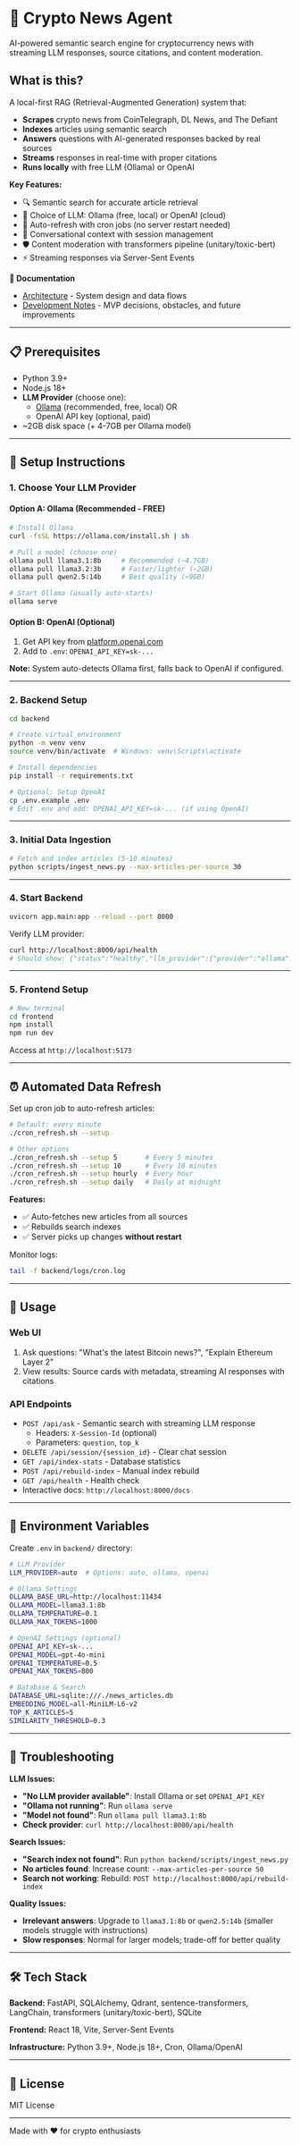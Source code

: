 # 🚀 Crypto News Agent

AI-powered semantic search engine for cryptocurrency news with streaming LLM responses, source citations, and content moderation.

## What is this?

A local-first RAG (Retrieval-Augmented Generation) system that:

- **Scrapes** crypto news from CoinTelegraph, DL News, and The Defiant
- **Indexes** articles using semantic search
- **Answers** questions with AI-generated responses backed by real sources
- **Streams** responses in real-time with proper citations
- **Runs locally** with free LLM (Ollama) or OpenAI

**Key Features:**

- 🔍 Semantic search for accurate article retrieval
- 🤖 Choice of LLM: Ollama (free, local) or OpenAI (cloud)
- 📰 Auto-refresh with cron jobs (no server restart needed)
- 💬 Conversational context with session management
- 🛡️ Content moderation with transformers pipeline (unitary/toxic-bert)
- ⚡ Streaming responses via Server-Sent Events

**📖 Documentation**

- [Architecture](./architecture.md) - System design and data flows
- [Development Notes](./reflection.md) - MVP decisions, obstacles, and future improvements

---

## 📋 Prerequisites

- Python 3.9+
- Node.js 18+
- **LLM Provider** (choose one):
  - [Ollama](https://ollama.com) (recommended, free, local) OR
  - OpenAI API key (optional, paid)
- ~2GB disk space (+ 4-7GB per Ollama model)

---

## 🚀 Setup Instructions

### 1. Choose Your LLM Provider

#### Option A: Ollama (Recommended - FREE)

```bash
# Install Ollama
curl -fsSL https://ollama.com/install.sh | sh

# Pull a model (choose one)
ollama pull llama3.1:8b     # Recommended (~4.7GB)
ollama pull llama3.2:3b     # Faster/lighter (~2GB)
ollama pull qwen2.5:14b     # Best quality (~9GB)

# Start Ollama (usually auto-starts)
ollama serve
```

#### Option B: OpenAI (Optional)

1. Get API key from [platform.openai.com](https://platform.openai.com)
2. Add to `.env`: `OPENAI_API_KEY=sk-...`

**Note:** System auto-detects Ollama first, falls back to OpenAI if configured.

---

### 2. Backend Setup

```bash
cd backend

# Create virtual environment
python -m venv venv
source venv/bin/activate  # Windows: venv\Scripts\activate

# Install dependencies
pip install -r requirements.txt

# Optional: Setup OpenAI
cp .env.example .env
# Edit .env and add: OPENAI_API_KEY=sk-... (if using OpenAI)
```

---

### 3. Initial Data Ingestion

```bash
# Fetch and index articles (5-10 minutes)
python scripts/ingest_news.py --max-articles-per-source 30
```

---

### 4. Start Backend

```bash
uvicorn app.main:app --reload --port 8000
```

Verify LLM provider:

```bash
curl http://localhost:8000/api/health
# Should show: {"status":"healthy","llm_provider":{"provider":"ollama"...}}
```

---

### 5. Frontend Setup

```bash
# New terminal
cd frontend
npm install
npm run dev
```

Access at `http://localhost:5173`

---

## ⏰ Automated Data Refresh

Set up cron job to auto-refresh articles:

```bash
# Default: every minute
./cron_refresh.sh --setup

# Other options
./cron_refresh.sh --setup 5       # Every 5 minutes
./cron_refresh.sh --setup 10      # Every 10 minutes
./cron_refresh.sh --setup hourly  # Every hour
./cron_refresh.sh --setup daily   # Daily at midnight
```

**Features:**

- ✅ Auto-fetches new articles from all sources
- ✅ Rebuilds search indexes
- ✅ Server picks up changes **without restart**

Monitor logs:

```bash
tail -f backend/logs/cron.log
```

---

## 📖 Usage

### Web UI

1. Ask questions: "What's the latest Bitcoin news?", "Explain Ethereum Layer 2"
2. View results: Source cards with metadata, streaming AI responses with citations

### API Endpoints

- `POST /api/ask` - Semantic search with streaming LLM response
  - Headers: `X-Session-Id` (optional)
  - Parameters: `question`, `top_k`
- `DELETE /api/session/{session_id}` - Clear chat session
- `GET /api/index-stats` - Database statistics
- `POST /api/rebuild-index` - Manual index rebuild
- `GET /api/health` - Health check
- Interactive docs: `http://localhost:8000/docs`

---

## 🔐 Environment Variables

Create `.env` in `backend/` directory:

```bash
# LLM Provider
LLM_PROVIDER=auto  # Options: auto, ollama, openai

# Ollama Settings
OLLAMA_BASE_URL=http://localhost:11434
OLLAMA_MODEL=llama3.1:8b
OLLAMA_TEMPERATURE=0.1
OLLAMA_MAX_TOKENS=1000

# OpenAI Settings (optional)
OPENAI_API_KEY=sk-...
OPENAI_MODEL=gpt-4o-mini
OPENAI_TEMPERATURE=0.5
OPENAI_MAX_TOKENS=800

# Database & Search
DATABASE_URL=sqlite:///./news_articles.db
EMBEDDING_MODEL=all-MiniLM-L6-v2
TOP_K_ARTICLES=5
SIMILARITY_THRESHOLD=0.3
```

---

## 🐛 Troubleshooting

**LLM Issues:**

- **"No LLM provider available"**: Install Ollama or set `OPENAI_API_KEY`
- **"Ollama not running"**: Run `ollama serve`
- **"Model not found"**: Run `ollama pull llama3.1:8b`
- **Check provider**: `curl http://localhost:8000/api/health`

**Search Issues:**

- **"Search index not found"**: Run `python backend/scripts/ingest_news.py`
- **No articles found**: Increase count: `--max-articles-per-source 50`
- **Search not working**: Rebuild: `POST http://localhost:8000/api/rebuild-index`

**Quality Issues:**

- **Irrelevant answers**: Upgrade to `llama3.1:8b` or `qwen2.5:14b` (smaller models struggle with instructions)
- **Slow responses**: Normal for larger models; trade-off for better quality

---

## 🛠️ Tech Stack

**Backend:** FastAPI, SQLAlchemy, Qdrant, sentence-transformers, LangChain, transformers (unitary/toxic-bert), SQLite

**Frontend:** React 18, Vite, Server-Sent Events

**Infrastructure:** Python 3.9+, Node.js 18+, Cron, Ollama/OpenAI

---

## 📄 License

MIT License

---

Made with ❤️ for crypto enthusiasts
